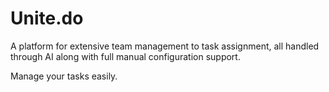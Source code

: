 # Unite.do

A platform for extensive team management to task assignment, all handled through AI along with full manual configuration support.

Manage your tasks easily.
